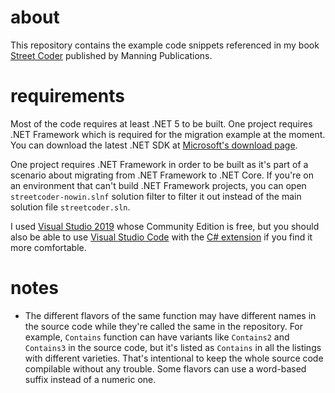 # about

This repository contains the example code snippets 
referenced in my book [Street Coder](https://streetcoder.org)
published by Manning Publications.

# requirements

Most of the code requires at least .NET 5 to be built. One project requires 
.NET Framework which is required for the migration example at the moment. 
You can download the latest .NET SDK 
at [Microsoft's download page](https://dotnet.microsoft.com/download).

One project requires .NET Framework in order to be built as it's 
part of a scenario about migrating from .NET Framework to .NET Core. If you're
on an environment that can't build .NET Framework projects, you can open
`streetcoder-nowin.slnf` solution filter to filter it out instead of the main
solution file `streetcoder.sln`.

I used [Visual Studio 2019](https://visualstudio.microsoft.com/vs/)
whose Community Edition is free, but you should also be able to use 
[Visual Studio Code](https://code.visualstudio.com/)
with the [C# extension](https://marketplace.visualstudio.com/items?itemName=ms-dotnettools.csharp) 
if you find it more comfortable.

# notes
- The different flavors of the same function may have different names in the source 
  code while they're called the same in the repository. For example, `Contains` 
  function can have variants like `Contains2` and `Contains3` in the source code, but 
  it's listed as `Contains` in all the listings with different varieties. That's 
  intentional to keep the whole source code compilable without any trouble.
  Some flavors can use a word-based suffix instead of a numeric one.
